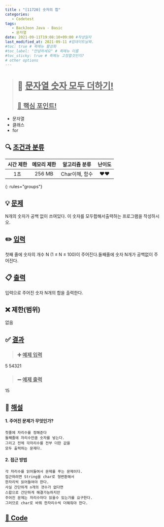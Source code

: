 ```yaml
---
title : "[11720] 숫자의 합"
categories:
   - Codetest
tags:
   - BackJoon Java - Basic
   - 문자열
date: 2021-09-11T19:08:10+09:00 #작성일자
last_modified_at: 2021-09-11 #업데이트날짜.
#toc: true # 퀵메뉴 활성화
#toc_label: "안녕하세요" # 퀵메뉴 이름
#toc_sticky: true # 퀵메뉴 고정할것인지?
# other options
---
```


 > # 📜 <u>문자열 숫자 모두 더하기!</u> 
 > ## <u>📌 핵심 포인트!</u> 
 * 문자열
 *  클래스
 *  for
 
 
## 🔍 <u>조건과 분류</u>

| 시간 제한  | 메모리 제한  |  알고리즘 분류 | 난이도 
|:-------------:|:---------------:|:-----------:|:---------:
| 1초 | 256 MB | Char이해, 함수 | ❤️❤️ 
{: rules="groups"}

## 💡 <u>문제</u> 
N개의 숫자가 공백 없이 쓰여있다. 이 숫자를 모두합해서출력하는 프로그램을 작성하시오.

## ✏️ <u>입력</u>
첫째 줄에 숫자의 개수 N (1 ≤ N ≤ 100)이 주어진다.둘째줄에 숫자 N개가 공백없이 주어진다.

## 📋 <u>출력</u>
입력으로 주어진 숫자 N개의 합을 출력한다.

## ❌ 제한(범위)
없음

## ✅ <u>결과</u>
> ### ➕ <u>예제 입력</u>
   5
   54321

> ### ➖ <u>예제 출력</u>
   15


## 💭 <u>해설</u>
#### 1. 주어진 문제가 무엇인가?
	첫줄에 자리수를 정해준다
	둘째줄에 자리수만큼 숫자를 넣는다.
	그리고 전체 각자리수를 전부 더한 값을
	모두 출력하는 문제다.

	
#### 2. 접근 방법
	각 자리수를 읽어들여서 문제를 푸는 문제이다.
	접근하려면 String을 char로 형변환해서
	한자리씩 읽어들여야 한다.
	사실 간단하게 n개의 갯수가 없다면
	스왑으로 간단하게 해결가능하지만
	주어진 문제는 자리수마다 읽을수 있는가를 요구한다.
	그러므로 char로 바꿔 한자리수씩 더해줘야 한다.

## <u>📖 <u>Code</u>
<script src="https://gist.github.com/Cononi/74a9da6c035f2bea33ac19be3805069a.js"></script>